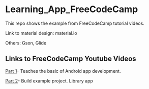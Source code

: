 # Learning_App_FreeCodeCamp

This repo shows the example from FreeCodeCamp tutorial videos.

Link to material design: material.io

Others: Gson, Glide

## Links to FreeCodeCamp Youtube Videos
[Part 1](https://youtu.be/fis26HvvDII?si=EKKvKYMBXOBYtkJw)- Teaches the basic of Android app development.

[Part 2](https://www.youtube.com/watch?v=RcSHAkpwXAQ&t=0s)- Build example project. Library app
